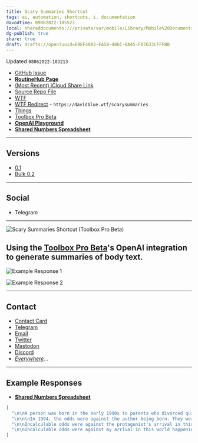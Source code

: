 ```yaml
---
title: Scary Summaries Shortcut
tags: ai, automation, shortcuts, i, documentation
davodtime: 09082022-105523
local: shareddocuments:///private/var/mobile/Library/Mobile%20Documents/iCloud~md~obsidian/Documents/OBSHIDDIAN/drafts/E9EF4082-FA58-486C-8A45-F07633CFFFBB.md
dg-publish: true
share: true
draft: drafts://open?uuid=E9EF4082-FA58-486C-8A45-F07633CFFFBB
---
```

Updated `08062022-183213`

- [GitHub Issue](https://github.com/extratone/i/issues/237)
- [**RoutineHub Page**](https://routinehub.co/shortcut/)
- [(Most Recent) iCloud Share Link](https://www.icloud.com/shortcuts/5c7b5db35be04c8c9a9f7618369667b4)
- [Source Repo File](https://github.com/extratone/i/blob/main/shortcuts/ScarySummaries.shortcut)
- [WTF](https://davidblue.wtf/drafts/E9EF4082-FA58-486C-8A45-F07633CFFFBB.html)
- [WTF Redirect](https://davidblue.wtf/scarysummaries) - `https://davidblue.wtf/scarysummaries`
- [Things](things:///show?id=NenwjyrK3qfzw1H8S1th6i)
- [Toolbox Pro Beta](https://testflight.apple.com/join/GLMuyc9p)
- [**OpenAI Playground**](https://beta.openai.com/playground/p/wxYtE4z3NzOpPWNytBrBxXnW?model=text-davinci-002)
- [**Shared Numbers Spreadsheet**](https://www.icloud.com/numbers/0bbGklXvOKo_S6FjGHlQ1RMpA#OpenAI_Responses)

---

## Versions

- [0.1](https://www.icloud.com/shortcuts/5c7b5db35be04c8c9a9f7618369667b4)
- [Bulk 0.2](https://www.icloud.com/shortcuts/9bd675f83ab04fa5a20abcc4e3c100cc)

---

## Social

- Telegram

---

![Scary Summaries Shortcut (Toolbox Pro Beta)](https://i.snap.as/fLFhHxls.png)

## Using the [Toolbox Pro Beta](https://testflight.apple.com/join/GLMuyc9p)'s OpenAI integration to generate summaries of body text.

![Example Response 1](https://i.snap.as/L6yXX54b.png)

![Example Response 2](https://i.snap.as/ZLgKdNMX.png)


---

## Contact

- [Contact Card](https://davidblue.wtf/db.vcf)
- [Telegram](https://t.me/extratone)
- [Email](mailto:davidblue@extratone.com) 
- [Twitter](https://twitter.com/NeoYokel)
- [Mastodon](https://mastodon.social/@DavidBlue)
- [Discord](https://discord.gg/0b9KQUKP858b0iZF)
- [*Everywhere*](https://raindrop.io/davidblue/social-directory-21059174)...

---

## Example Responses

- [**Shared Numbers Spreadsheet**](https://www.icloud.com/numbers/0bbGklXvOKo_S6FjGHlQ1RMpA#OpenAI_Responses)

```json
[
  "\n\nA person was born in the early 1990s to parents who divorced quickly. This person's father had a farm and taught them about cars, tractors, and airplanes. They became interested in Japan and Japanese entertainment and video games. They went to school and then college. They now write about their experiences.",
  "\n\n\nIn 1994, the odds were against the author being born. They were born in the same year as the first class at their elementary school to be exposed to new Windows 98 PCs in the computer lab. The author was also lucky to be born to parents who divorced quickly, sparing them from any pain that could've resulted. The author was also lucky to have their own computer in their room at a young age. The author became interested in Japanese entertainment and video games, and started talking to a friend online who introduced them to gadget bloggers. The author's mother then bought them their own MacBook, and the author's lifestyle radically shifted. The author has written about the contrasts and discrepancies of consumer technology development as its progress has disconnected from the upward linear trajectory in use, quality, and genuine innovation for the End User in a departure which has been especially visible from my perspective as an academically-untrained, but intensely demanding user in the past five years.",
  "\n\nIncalculable odds were against the protagonist's arrival in this world happening in early 1994, which positioned their life to bridge the two species' most significant millenniums. They were the first in their class at Fairview Elementary to receive curriculum-mandated exposure to brand-new Windows 98 PCs in its brand-new, fluorescent-lit computer lab. The protagonist's generation was the first to have the available relief of air conditioning during the school day. They were home sick and watching the last television allowed in their mother’s living room as the second plane hit.\n\nThe protagonist's father experienced a variety of different technologies throughout his life. He would watch NBC, ABC, and CBS on a CRT TV, as well as form a business with friends cleaning out old abandoned barns. The protagonist was exposed to Japanese entertainment and video games, which was very different from their peers. They were proud of their technical knowledge and experience, which made them seem arrogant and elitist to others.\n\nThe protagonist started talking online with a friend, which led to them becoming obsessed with software, design, and gadgets. They would experiment with their own tech YouTube channels until high school. The general consumer technology narrative since Steve Jobs’ death has become increasingly more about the companies who design and sell hardware and software than about how and why their consumers actually use them.",
  "\n\nIncalculable odds were against my arrival in this world happening in early 1994, which would position my life within a timeline that would allow me to bridge my two species’ most significant millenniums in the first grade as a student in the first class at Fairview Elementary school to receive curriculum-mandated exposure to brand-new Windows 98 PCs in its brand-new, fluorescent-lit computer lab in the center core of its 50-year-old rectangular brick structure. The lab also meant that ours was the first Fairview class to have the available relief of air conditioning during the school day. It’s unlikely that I would be home sick and watching the last television ever allowed in my mother’s living room as the second plane hit.\n\nI was born in 1994, which was a significant year because it meant I would be one of the first students at my school to have access to new computers with air conditioning. I was also lucky because I was born into a family that owned a farm, which gave me the opportunity to learn about and experience different types of technology."
]
```